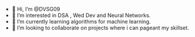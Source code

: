 - 👋 Hi, I’m @DVSG09
- 👀 I’m interested in DSA , Wed Dev and Neural Networks.
- 🌱 I’m currently learning  algorithms for machine learning.
- 💞️ I’m looking to collaborate on projects where i can pageant my skillset.

<!---
DVSG09/DVSG09 is a ✨ special ✨ repository because its `README.md` (this file) appears on your GitHub profile.
You can click the Preview link to take a look at your changes.
--->
